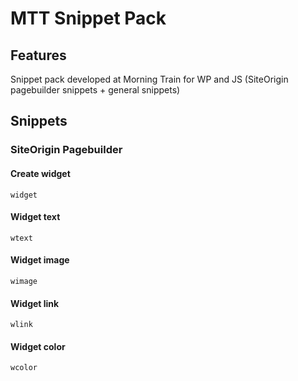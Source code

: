 # MTT Snippet Pack

## Features

Snippet pack developed at Morning Train for WP and JS (SiteOrigin pagebuilder snippets + general snippets)

## Snippets

### SiteOrigin Pagebuilder

#### Create widget
```
widget
```

#### Widget text
```
wtext
```

#### Widget image
```
wimage
```

#### Widget link
```
wlink
```

#### Widget color
```
wcolor
```